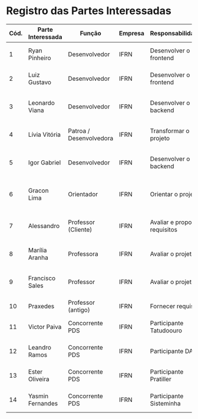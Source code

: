 # Registro das Partes Interessadas

| Cód. | Parte Interessada | Função                | Empresa | Responsabilidades                  | Expectativas                        | Poder     | Interesse | Estratégias |
|------|-------------------|------------------------|---------|------------------------------------|-------------------------------------|-----------|-----------|-------------|
| 1    | Ryan Pinheiro     | Desenvolvedor          | IFRN    | Desenvolver o frontend             | Concluir bem o projeto              | Médio     | Alto      | Alinhar tarefas e manter comunicação. |
| 2    | Luiz Gustavo      | Desenvolvedor          | IFRN    | Desenvolver o frontend             | Concluir bem o projeto              | Médio     | Alto      | Planejar com antecedência e seguir prazos. |
| 3    | Leonardo Viana    | Desenvolvedor          | IFRN    | Desenvolver o backend              | Concluir bem o projeto              | Médio     | Alto      | Clareza nas tarefas e comunicação com frontend. |
| 4    | Lívia Vitória     | Patroa / Desenvolvedora| IFRN    | Transformar o projeto              | Tornar extensão                     | Alto      | Alto      | Integrar equipe e organizar entregas. |
| 5    | Igor Gabriel      | Desenvolvedor          | IFRN    | Desenvolver o backend              | Concluir bem o projeto              | Médio     | Alto      | Definir prazos claros e respeitar preferências. |
| 6    | Gracon Lima       | Orientador             | IFRN    | Orientar o projeto                 | Suporte à equipe                    | Muito Alto| Alto      | Alinhar orientações e revisar entregas. |
| 7    | Alessandro        | Professor (Cliente)    | IFRN    | Avaliar e propor requisitos        | Produto funcional e duradouro       | Muito Alto| Muito Alto| Manter alinhamento e documentar bem. |
| 8    | Marília Aranha    | Professora             | IFRN    | Avaliar o projeto                  | Resultado claro                     | Médio     | Médio     | Relatar resultados de forma objetiva. |
| 9    | Francisco Sales   | Professor              | IFRN    | Avaliar o projeto                  | Resultado claro                     | Médio     | Alto      | Evidenciar dados e simplificar relatórios. |
| 10   | Praxedes          | Professor (antigo)     | IFRN    | Fornecer requisitos                | Produto útil                        | Baixo     | Baixo     | Validar apenas o essencial. |
| 11   | Victor Paiva      | Concorrente PDS        | IFRN    | Participante Tatudoouro            | Inovar frente à concorrência        | Muito Baixo| Baixo    | Observar e aprender com outros grupos. |
| 12   | Leandro Ramos     | Concorrente PDS        | IFRN    | Participante DAMA                  | Inovar frente à concorrência        | Muito Baixo| Médio    | Trocar ideias e colaborar. |
| 13   | Ester Oliveira    | Concorrente PDS        | IFRN    | Participante Pratiller             | Inovar frente à concorrência        | Muito Baixo| Baixo    | Observar e propor melhorias. |
| 14   | Yasmin Fernandes  | Concorrente PDS        | IFRN    | Participante Sisteminha            | Inovar frente à concorrência        | Muito Baixo| Baixo    | Trocar conhecimentos com respeito. |
